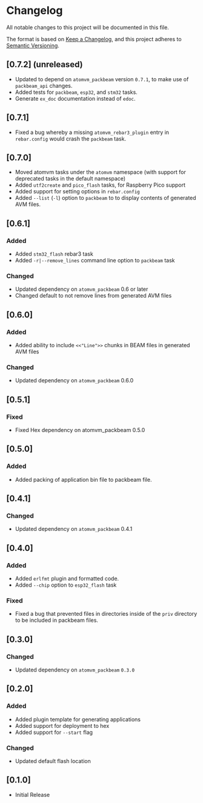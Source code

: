 # Changelog

All notable changes to this project will be documented in this file.

The format is based on [Keep a Changelog](https://keepachangelog.com/en/1.0.0/),
and this project adheres to [Semantic Versioning](https://semver.org/spec/v2.0.0.html).

## [0.7.2] (unreleased)

- Updated to depend on `atomvm_packbeam` version `0.7.1`, to make use of `packbeam_api` changes.
- Added tests for `packbeam`, `esp32`, and `stm32` tasks.
- Generate `ex_doc` documentation instead of `edoc`.

## [0.7.1]

- Fixed a bug whereby a missing `atomvm_rebar3_plugin` entry in `rebar.config` would crash the `packbeam` task.

## [0.7.0]

- Moved atomvm tasks under the `atomvm` namespace (with support for deprecated tasks in the default namespace)
- Added `utf2create` and `pico_flash` tasks, for Raspberry Pico support
- Added support for setting options in `rebar.config`
- Added `--list` (`-l`) option to `packbeam` to to display contents of generated AVM files.

## [0.6.1]

### Added

- Added `stm32_flash` rebar3 task
- Added `-r|--remove_lines` command line option to `packbeam` task

### Changed
- Updated dependency on `atomvm_packbeam` 0.6 or later
- Changed default to not remove lines from generated AVM files

## [0.6.0]

### Added
- Added ability to include `<<"Line">>` chunks in BEAM files in generated AVM files

### Changed
- Updated dependency on `atomvm_packbeam` 0.6.0

## [0.5.1]

### Fixed
- Fixed Hex dependency on atomvm_packbeam 0.5.0

## [0.5.0]

### Added
- Added packing of application bin file to packbeam file.

## [0.4.1]

### Changed
- Updated dependency on `atomvm_packbeam` 0.4.1

## [0.4.0]

### Added
- Added `erlfmt` plugin and formatted code.
- Added `--chip` option to `esp32_flash` task

### Fixed
- Fixed a bug that prevented files in directories inside of the `priv` directory to be included in packbeam files.

## [0.3.0]

### Changed
- Updated dependency on `atomvm_packbeam` `0.3.0`

## [0.2.0]

### Added
- Added plugin template for generating applications
- Added support for deployment to hex
- Added support for `--start` flag

### Changed
- Updated default flash location

## [0.1.0]
- Initial Release
